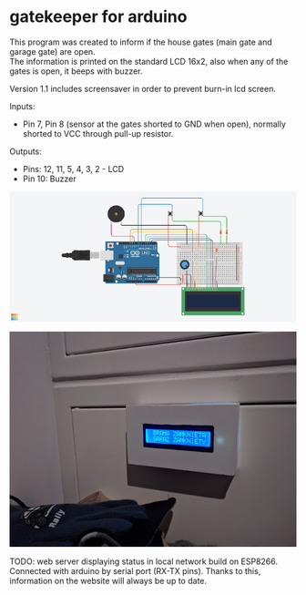# gatekeeper for arduino

This program was created to inform if the house gates (main gate and garage gate) are open.<br>
The information is printed on the standard LCD 16x2, also when any of the gates is open, it beeps with buzzer.

Version 1.1 includes screensaver in order to prevent burn-in lcd screen.

Inputs:

* Pin 7, Pin 8 (sensor at the gates shorted to GND when open), normally shorted to VCC through pull-up resistor.

Outputs:

* Pins: 12, 11, 5, 4, 3, 2 - LCD
* Pin 10: Buzzer

![scheme](https://github.com/Qbunjo/gatekeeper/blob/master/Monitor%20bram.png)


![frontend](https://github.com/Qbunjo/gatekeeper/blob/master/IMG_20181229_163546.jpg)

TODO:
web server displaying status in local network build on ESP8266.
Connected with arduino by serial port (RX-TX pins).
Thanks to this, information on the website will always be up to date.

